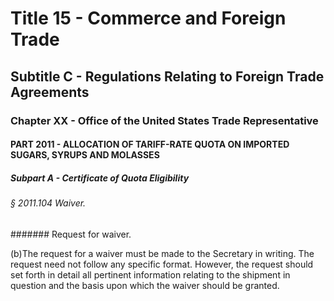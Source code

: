
# Title 15 - Commerce and Foreign Trade
## Subtitle C - Regulations Relating to Foreign Trade Agreements
### Chapter XX - Office of the United States Trade Representative
#### PART 2011 - ALLOCATION OF TARIFF-RATE QUOTA ON IMPORTED SUGARS, SYRUPS AND MOLASSES
##### Subpart A - Certificate of Quota Eligibility
###### § 2011.104 Waiver.
####### Request for waiver.

(b)The request for a waiver must be made to the Secretary in writing. The request need not follow any specific format. However, the request should set forth in detail all pertinent information relating to the shipment in question and the basis upon which the waiver should be granted.
